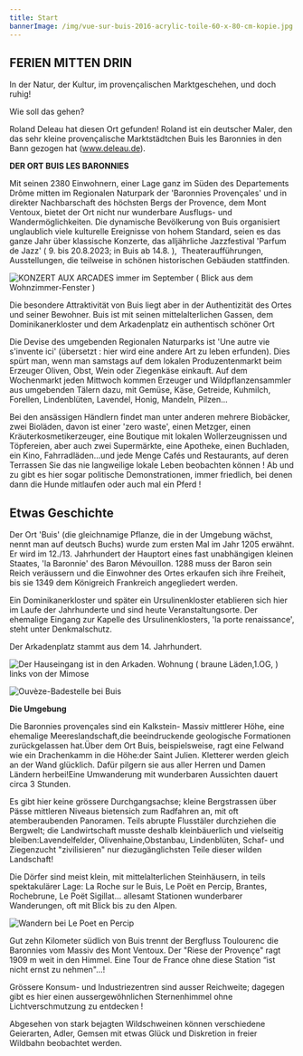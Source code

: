 ```yaml
---
title: Start
bannerImage: /img/vue-sur-buis-2016-acrylic-toile-60-x-80-cm-kopie.jpg
---
```

## **FERIEN MITTEN DRIN**

In der Natur, der Kultur, im provençalischen Marktgeschehen, und doch ruhig!

Wie soll das gehen?

Roland Deleau hat diesen Ort gefunden! Roland ist ein deutscher Maler, den das sehr kleine provençalische Marktstädtchen Buis les Baronnies in den Bann gezogen hat (www.deleau.de).

**DER ORT BUIS LES BARONNIES**

Mit seinen 2380 Einwohnern, einer Lage ganz im Süden des Departements Drôme mitten im Regionalen Naturpark der 'Baronnies Provençales' und in direkter Nachbarschaft des höchsten Bergs der Provence, dem Mont Ventoux, bietet der Ort nicht nur wunderbare Ausflugs- und Wandermöglichkeiten. Die dynamische Bevölkerung von Buis organisiert unglaublich viele kulturelle Ereignisse von hohem Standard, seien es das ganze Jahr über klassische Konzerte, das alljährliche Jazzfestival 'Parfum de Jazz' ( 9. bis 20.8.2023; in Buis ab 14.8. ),  Theateraufführungen, Ausstellungen, die teilweise in schönen historischen Gebäuden stattfinden.

![KONZERT AUX ARCADES immer im September ( Blick aus dem Wohnzimmer-Fenster )](/img/20220911_170312.jpg "KONZERT AUX ARCADES immer im September ( Blick aus dem Wohnzimmer-Fenster )")

Die besondere Attraktivität von Buis liegt aber in der Authentizität des Ortes und seiner Bewohner. Buis ist mit seinen mittelalterlichen Gassen, dem Dominikanerkloster und dem Arkadenplatz ein authentisch schöner Ort

Die Devise des umgebenden Regionalen Naturparks ist 'Une autre vie s'invente ici' (übersetzt : hier wird eine andere Art zu leben erfunden). Dies spürt man, wenn man samstags auf dem lokalen Produzentenmarkt beim Erzeuger Oliven, Obst, Wein oder Ziegenkäse einkauft. Auf dem Wochenmarkt jeden Mittwoch kommen Erzeuger und Wildpflanzensammler aus umgebenden Tälern dazu, mit Gemüse, Käse, Getreide, Kuhmilch, Forellen, Lindenblüten, Lavendel, Honig, Mandeln, Pilzen...

Bei den ansässigen Händlern findet man unter anderen mehrere Biobäcker, zwei Bioläden, davon ist einer 'zero waste', einen Metzger, einen Kräuterkosmetikerzeuger, eine Boutique mit lokalen Wollerzeugnissen und Töpfereien, aber auch zwei Supermärkte, eine Apotheke, einen Buchladen, ein Kino, Fahrradläden...und jede Menge Cafés und Restaurants, auf deren Terrassen Sie das nie langweilige lokale Leben beobachten können ! Ab und zu gibt es hier sogar politische Demonstrationen, immer friedlich, bei denen dann die Hunde mitlaufen oder auch mal ein Pferd !

## Etwas Geschichte

Der Ort 'Buis' (die gleichnamige Pflanze, die in der Umgebung wächst, nennt man auf deutsch Buchs) wurde zum ersten Mal im Jahr 1205 erwähnt. Er wird im 12./13. Jahrhundert der Hauptort eines fast unabhängigen kleinen Staates, 'la Baronnie' des Baron Mévouillon. 1288 muss der Baron sein Reich veräussern und die Einwohner des Ortes erkaufen sich ihre Freiheit, bis sie 1349 dem Königreich Frankreich angegliedert werden.

Ein Dominikanerkloster und später ein Ursulinenkloster etablieren sich hier im Laufe der Jahrhunderte und sind heute Veranstaltungsorte. Der ehemalige Eingang zur Kapelle des Ursulinenklosters, 'la porte renaissance', steht unter Denkmalschutz.

Der Arkadenplatz stammt aus dem 14. Jahrhundert.

![Der Hauseingang ist in den Arkaden. Wohnung ( braune Läden,1.OG, ) links von der Mimose](/img/20230111_155915.jpg "Der Hauseingang ist in den Arkaden. Wohnung ( braune Läden,1.OG, ) links von der Mimose")

![Ouvèze-Badestelle bei Buis](/img/ouvèze-bei-buis.jpg "Ouvèze-Badestelle bei Buis")

**Die Umgebung**

Die Baronnies provençales sind ein Kalkstein- Massiv mittlerer Höhe, eine ehemalige Meereslandschaft,die beeindruckende geologische Formationen zurückgelassen hat.Über dem Ort Buis, beispielsweise, ragt eine Felwand wie ein Drachenkamm in die Höhe:der Saint Julien. Kletterer werden gleich an der Wand glücklich. Dafür pilgern sie aus aller Herren und Damen Ländern herbei!Eine Umwanderung mit wunderbaren Aussichten dauert circa 3 Stunden.

Es gibt hier keine grössere Durchgangsachse; kleine Bergstrassen über Pässe mittleren Niveaus bietensich zum Radfahren an, mit oft atemberaubenden Panoramen. Teils abrupte Flusstäler durchziehen die Bergwelt; die Landwirtschaft musste deshalb kleinbäuerlich und vielseitig bleiben:Lavendelfelder, Olivenhaine,Obstanbau, Lindenblüten, Schaf- und Ziegenzucht "zivilisieren" nur diezugänglichsten Teile dieser wilden Landschaft!

Die Dörfer sind meist klein, mit mittelalterlichen Steinhäusern, in teils spektakulärer Lage: La Roche sur le Buis, Le Poët en Percip, Brantes, Rochebrune, Le Poët Sigillat... allesamt Stationen wunderbarer Wanderungen, oft mit Blick bis zu den Alpen.

![Wandern bei Le Poet en Percip](/img/wandern-um-le-poët-en-percip.jpg "Wandern bei Le Poet en Percip")

Gut zehn Kilometer südlich von Buis trennt der Bergfluss Toulourenc die Baronnies vom Massiv des Mont Ventoux. Der "Riese der Provençe" ragt 1909 m weit in den Himmel. Eine Tour de France ohne diese Station “ist nicht ernst zu nehmen"...!

Grössere Konsum- und Industriezentren sind ausser Reichweite; dagegen gibt es hier einen aussergewöhnlichen Sternenhimmel ohne Lichtverschmutzung zu entdecken !

Abgesehen von stark bejagten Wildschweinen können verschiedene Geierarten, Adler, Gemsen mit etwas Glück und Diskretion in freier Wildbahn beobachtet werden.
